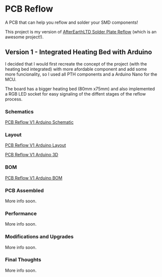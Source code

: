 # PCB Reflow
 A PCB that can help you reflow and solder your SMD components! 

This project is my version of [AfterEarthLTD Solder Plate Reflow](https://github.com/AfterEarthLTD/Solder-Reflow-Plate) (which is an awesome project!). 

## Version 1 - Integrated Heating Bed with Arduino

I decided that I would first recreate the concept of the project (with the heating bed integrated) with more afordable component and add some more funcionality, so I used all PTH components and a Arduino Nano for the MCU. 

The board has a bigger heating bed (80mm x75mm) and also implemented a RGB LED socket for easy signaling of the diffent stages of the reflow process.

### Schematics

[PCB Reflow V1 Arduino Schematic](V1-Arduino-PTH/Documentation/Schematic_PCB_Reflow_Arduino_V1.0.pdf)

### Layout

[PCB Reflow V1 Arduino Layout](V1-Arduino-PTH/Documentation/Layout_PCB_Reflow_Arduino_V1.0.pdf)

[PCB Reflow V1 Arduino 3D](V1-Arduino-PTH/Documentation/PCBReflow_V1_Arduino_Altium.png)

### BOM

[PCB Reflow V1 Arduino BOM](V1-Arduino-PTH/Documentation/BOM_PCB_Reflow_Arduino_V1.0.jpg)

### PCB Assembled

More info soon.

### Performance

More info soon.

### Modifications and Upgrades

More info soon.

### Final Thoughts

More info soon.

